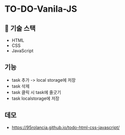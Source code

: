 # TO-DO-Vanila-JS

## 🏅 기술 스택

- HTML
- CSS
- JavaScript

## 기능

- task 추가 -> local storage에 저장
- task 삭제
- task 클릭 시 task에 줄긋기
- task localstorage에 저장

## 데모

- https://95rolancia.github.io/todo-html-css-javascript/
